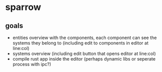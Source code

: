 # sparrow

## goals
- entities overview with the components, each component can see the systems they belong to (including edit to components in editor at line:col)
- systems overview (including edit button that opens editor at line:col)
- compile rust app inside the editor (perhaps dynamic libs or seperate process with ipc?)
